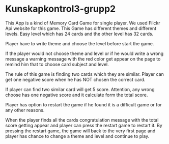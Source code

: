 # Kunskapkontrol3-grupp2

This App is a kind of Memory Card Game for single player.  We used  Filckr Api website for this game. This Game has different themes and different levels. Easy level which has 24 cards and the other level has 32 cards. 

Player have to write theme and choose the level before start the game.  

If the player would not choose theme and level or if he would write a wrong message a warning message with the red color get appear on the page to remind him that to choose card subject and level.  

The rule of this game is finding two cards which they are similar. Player can get one negative score when he has NOT chosen the correct card.  

If player can find two similar card will get 5 score. Attention, any wrong choose has one negative score and it calculate form the total score.   

Player has option to restart the game if he found it is a difficult game or for any other reasons.  

When the player finds all the cards congratulation message with the total score getting appear and player can press the restart game to restart it. By pressing the restart game, the game will back to the very first page and player has chance to change a theme and level and continue to play.   